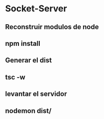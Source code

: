 

# Socket-Server

Reconstruir modulos de node
----------

npm install
---------------


Generar el dist
-----
tsc -w
-----



levantar el servidor
------
nodemon dist/
------

